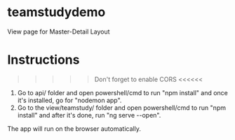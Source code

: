 # teamstudydemo
View page for Master-Detail Layout


# Instructions
>>>>> Don't forget to enable CORS <<<<<<


1. Go to api/ folder and open powershell/cmd to run "npm install" and once it's installed, go for "nodemon app".
2. Go to the view/teamstudy/ folder and open powershell/cmd to run "npm install" and after it's done,  run "ng serve --open".

The app will run on the browser automatically.
